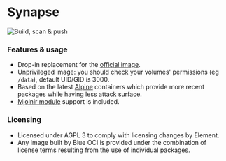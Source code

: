 # Synapse

![Build, scan & push](https://github.com/Blue-OCI/synapse/actions/workflows/build.yml/badge.svg)

### Features & usage
- Drop-in replacement for the [official image](https://github.com/element-hq/synapse/tree/develop/docker).
- Unprivileged image: you should check your volumes' permissions (eg `/data`), default UID/GID is 3000.
- Based on the latest [Alpine](https://alpinelinux.org/) containers which provide more recent packages while having less attack surface.
- [Mjolnir module](https://github.com/matrix-org/mjolnir/blob/main/docs/synapse_module.md) support is included.

### Licensing
- Licensed under AGPL 3 to comply with licensing changes by Element.
- Any image built by Blue OCI is provided under the combination of license terms resulting from the use of individual packages.

